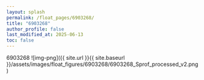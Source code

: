```yaml
---
layout: splash
permalink: /float_pages/6903268/
title: "6903268"
author_profile: false
last_modified_at: 2025-06-13
toc: false
---
```

 
6903268
![img-png]({{ site.url }}{{ site.baseurl }}/assets/images/float_figures/6903268/6903268_Sprof_processed_v2.png)